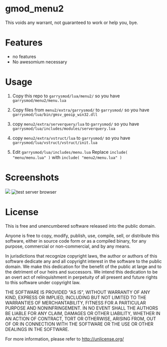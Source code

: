 # gmod_menu2
This voids any warrant, not guaranteed to work or help you, bye.

Features
=======
 - no features
 - No awesomium necessary
 
Usage
=======
 1. Copy this repo to ```garrysmod/lua/menu2/``` so you have ```garrysmod/menu2/menu.lua```
 2. Copy files from ```menu2/extra/garrysmod/``` to ```garrysmod/``` so you have ```garrysmod/lua/bin/gmsv_geoip_win32.dll```
 3. copy ```menu2/extra/serverquery/lua``` to ```garrysmod/``` so you have ```garrysmod/lua/includes/modules/serverquery.lua```
 4. copy ```menu2/extra/vstruct/lua``` to ```garrysmod/``` so you have ```garrysmod/lua/vstruct/vstruct/init.lua```

 5. Edit ```garrysmod/lua/includes/menu.lua```
Replace ```include( "menu/menu.lua" )``` with ```include( "menu2/menu.lua" )```

Screenshots
=======
![](http://i.imgur.com/lh647tj.png)
![test server browser](http://i.imgur.com/BBIHmyC.png)

License
=======
This is free and unencumbered software released into the public domain.

Anyone is free to copy, modify, publish, use, compile, sell, or
distribute this software, either in source code form or as a compiled
binary, for any purpose, commercial or non-commercial, and by any
means.

In jurisdictions that recognize copyright laws, the author or authors
of this software dedicate any and all copyright interest in the
software to the public domain. We make this dedication for the benefit
of the public at large and to the detriment of our heirs and
successors. We intend this dedication to be an overt act of
relinquishment in perpetuity of all present and future rights to this
software under copyright law.

THE SOFTWARE IS PROVIDED "AS IS", WITHOUT WARRANTY OF ANY KIND,
EXPRESS OR IMPLIED, INCLUDING BUT NOT LIMITED TO THE WARRANTIES OF
MERCHANTABILITY, FITNESS FOR A PARTICULAR PURPOSE AND NONINFRINGEMENT.
IN NO EVENT SHALL THE AUTHORS BE LIABLE FOR ANY CLAIM, DAMAGES OR
OTHER LIABILITY, WHETHER IN AN ACTION OF CONTRACT, TORT OR OTHERWISE,
ARISING FROM, OUT OF OR IN CONNECTION WITH THE SOFTWARE OR THE USE OR
OTHER DEALINGS IN THE SOFTWARE.

For more information, please refer to <http://unlicense.org/>
